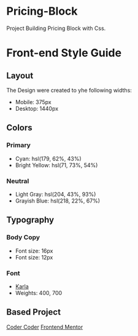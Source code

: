 # Pricing-Block
Project Building Pricing Block with Css.

# Front-end Style Guide

## Layout 

The Design were created to yhe following widths:
- Mobile: 375px
- Desktop: 1440px 

## Colors
### Primary
- Cyan: hsl(179, 62%, 43%)
- Bright Yellow: hsl(71, 73%, 54%)

### Neutral 
- Light Gray: hsl(204, 43%, 93%)
- Grayish Blue: hsl(218, 22%, 67%)

## Typography

### Body Copy
- Font size: 16px
- Font size: 12px

### Font 
- [Karla](https://fonts.google.com/specimen/Karla?preview.text_type=custom)
- Weights: 400, 700


## Based Project
[Coder Coder](https://www.youtube.com/watch?v=DGYMErzcflw)
[Frontend Mentor](https://www.frontendmentor.io/challenges/single-price-grid-component-5ce41129d0ff452fec5abbbc)
